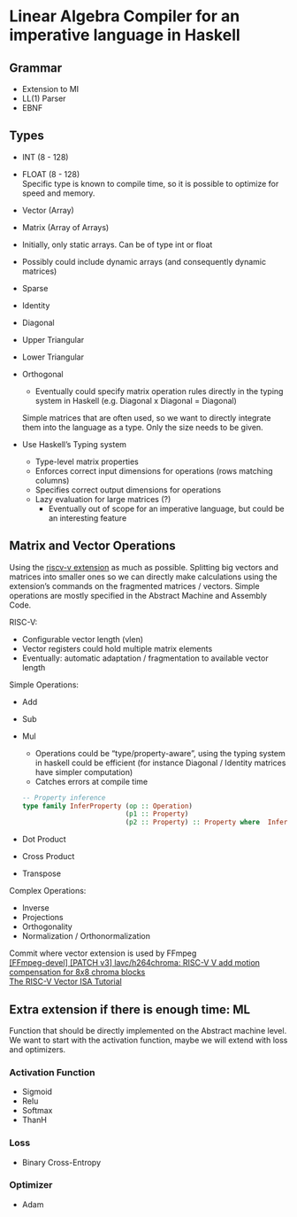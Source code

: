 # Linear Algebra Compiler for an imperative language in Haskell

## Grammar

* Extension to MI  
* LL(1) Parser  
* EBNF

## Types

* INT (8 \- 128\)  
* FLOAT (8 \- 128\)  
  Specific type is known to compile time, so it is possible to optimize for speed and memory.

* Vector (Array)  
* Matrix (Array of Arrays)  
* Initially, only static arrays. Can be of type int or float  
* Possibly could include dynamic arrays (and consequently dynamic matrices)

* Sparse  
* Identity  
* Diagonal  
* Upper Triangular  
* Lower Triangular  
* Orthogonal  
  * Eventually could specify matrix operation rules directly in the typing system in Haskell (e.g. Diagonal x Diagonal \= Diagonal)

  Simple matrices that are often used, so we want to directly integrate them into the language as a type. Only the size needs to be given.

* Use Haskell’s Typing system
  * Type-level matrix properties  
  * Enforces correct input dimensions for operations (rows matching columns)  
  * Specifies correct output dimensions for operations  
  * Lazy evaluation for large matrices (?)  
    * Eventually out of scope for an imperative language, but could be an interesting feature

## Matrix and Vector Operations

Using the [riscv-v extension](https://github.com/riscvarchive/riscv-v-spec/blob/master/v-spec.adoc) as much as possible. Splitting big vectors and matrices into smaller ones so we can directly make calculations using the extension’s commands on the fragmented matrices / vectors. Simple operations are mostly specified in the Abstract Machine and Assembly Code.

RISC-V:

* Configurable vector length (vlen)  
* Vector registers could hold multiple matrix elements  
* Eventually: automatic adaptation / fragmentation to available vector length

Simple Operations:

* Add  
* Sub  
* Mul  
  * Operations could be “type/property-aware”, using the typing system in haskell could be efficient (for instance Diagonal / Identity matrices have simpler computation)  
  * Catches errors at compile time  

   ```haskell
   -- Property inference  
   type family InferProperty (op :: Operation)  
                             (p1 :: Property)  
                             (p2 :: Property) :: Property where  InferProperty Multiply UpperTriangular UpperTriangular =  UpperTriangular  InferProperty Add Symmetric Symmetric = Symmetric
    ```  

* Dot Product  
* Cross Product  
* Transpose

Complex Operations:

* Inverse  
* Projections  
* Orthogonality  
* Normalization / Orthonormalization

Commit where vector extension is used by FFmpeg  
[\[FFmpeg-devel\] \[PATCH v3\] lavc/h264chroma: RISC-V V add motion compensation for 8x8 chroma blocks](https://ffmpeg.org/pipermail/ffmpeg-devel/2023-May/310013.html)  
[The RISC-V Vector ISA Tutorial](https://riscv.org/wp-content/uploads/2024/12/15.20-15.55-18.05.06.VEXT-bcn-v1.pdf)

## Extra extension if there is enough time: ML

Function that should be directly implemented on the Abstract machine level. We want to start with the activation function, maybe we will extend with loss and optimizers.

### Activation Function

* Sigmoid  
* Relu  
* Softmax  
* ThanH

### Loss

* Binary Cross-Entropy

### Optimizer

* Adam
